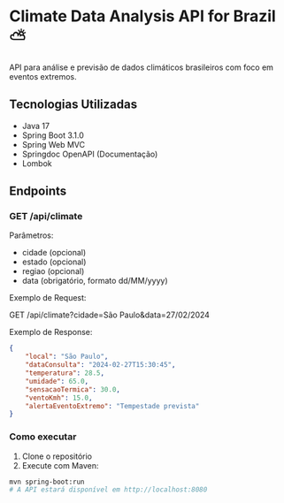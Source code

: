 # Climate Data Analysis API for Brazil ⛅

API para análise e previsão de dados climáticos brasileiros com foco em eventos extremos.

## Tecnologias Utilizadas
- Java 17
- Spring Boot 3.1.0
- Spring Web MVC
- Springdoc OpenAPI (Documentação)
- Lombok

## Endpoints

### GET /api/climate
Parâmetros:
- cidade (opcional)
- estado (opcional)
- regiao (opcional)
- data (obrigatório, formato dd/MM/yyyy)

Exemplo de Request:

GET /api/climate?cidade=São Paulo&data=27/02/2024

Exemplo de Response:
```json
{
    "local": "São Paulo",
    "dataConsulta": "2024-02-27T15:30:45",
    "temperatura": 28.5,
    "umidade": 65.0,
    "sensacaoTermica": 30.0,
    "ventoKmh": 15.0,
    "alertaEventoExtremo": "Tempestade prevista"
}
```

### Como executar

1. Clone o repositório
2. Execute com Maven:
```bash
mvn spring-boot:run
# A API estará disponível em http://localhost:8080
